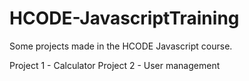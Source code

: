 # HCODE-JavascriptTraining
Some projects made in the HCODE Javascript course.

Project 1 - Calculator
Project 2 - User management
